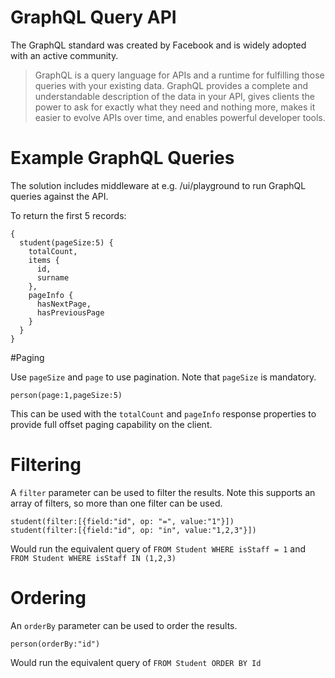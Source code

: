 # GraphQL Query API

The GraphQL standard was created by Facebook and is widely adopted with an active community.

> GraphQL is a query language for APIs and a runtime for fulfilling those queries with your existing data. GraphQL provides a complete and understandable description of the data in your API, gives clients the power to ask for exactly what they need and nothing more, makes it easier to evolve APIs over time, and enables powerful developer tools.

# Example GraphQL Queries

The solution includes middleware at e.g. /ui/playground to run GraphQL queries against the API.

To return the first 5 records:

```
{
  student(pageSize:5) {
    totalCount,
    items {
      id,
      surname
    },
    pageInfo {
      hasNextPage,
      hasPreviousPage
    }
  }
}
```

#Paging

Use `pageSize` and `page` to use pagination. Note that `pageSize` is mandatory.

```
person(page:1,pageSize:5)
```

This can be used with the `totalCount` and `pageInfo` response properties to provide full offset paging capability on the client.

# Filtering

A `filter` parameter can be used to filter the results. Note this supports an array of filters, so more than one filter can be used.

```
student(filter:[{field:"id", op: "=", value:"1"}])
student(filter:[{field:"id", op: "in", value:"1,2,3"}])
```

Would run the equivalent query of `FROM Student WHERE isStaff = 1` and `FROM Student WHERE isStaff IN (1,2,3)`

# Ordering

An `orderBy` parameter can be used to order the results.

```
person(orderBy:"id")
```
Would run the equivalent query of `FROM Student ORDER BY Id`
